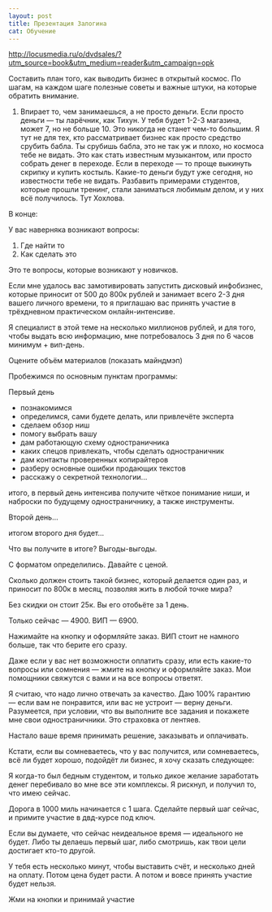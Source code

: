 ```yaml
---
layout: post
title: Презентация Залогина
cat: Обучение
---
```


http://locusmedia.ru/o/dvdsales/?utm_source=book&utm_medium=reader&utm_campaign=opk

Составить план того, как выводить бизнес в открытый космос. По шагам, на каждом шаге полезные советы и важные штуки, на которые обратить внимание.

1. Впирает то, чем занимаешься, а не просто деньги. Если просто деньги — ты ларёчник, как Тихун. У тебя будет 1-2-3 магазина, может 7, но не больше 10. Это никогда не станет чем-то большим.
Я тут не для тех, кто рассматривает бизнес как просто средство срубить бабла. Ты срубишь бабла, это не так уж и плохо, но космоса тебе не видать. Это как стать известным музыкантом, или просто собрать денег в переходе. Если в переходе — то проще выкинуть скрипку и купить костыль. Какие-то деньги будут уже сегодня, но известности тебе не видать.
Разбавить примерами студентов, которые прошли тренинг, стали заниматься любимым делом, и у них всё получилось. Тут Хохлова.

В конце:

У вас наверняка возникают вопросы:

1) Где найти то
2) Как сделать это

Это те вопросы, которые возникают у новичков.

Если мне удалось вас замотивировать запустить дисковый инфобизнес, которые приносит от 500 до 800к рублей и занимает всего 2-3 дня вашего личного времени, то я приглашаю вас принять участие в трёхдневном практическом онлайн-интенсиве.

Я специалист в этой теме на несколько миллионов рублей, и для того, чтобы выдать всю информацию, мне потребовалось 3 дня по 6 часов минимум + вип-день.

Оцените объём материалов (показать майндмэп)

Пробежимся по основным пунктам программы:

Первый день

- познакомимся
- определимся, сами будете делать, или привлечёте эксперта
- сделаем обзор ниш
- помогу выбрать вашу
- дам работающую схему одностраничника
- каких спецов привлекать, чтобы сделать одностраничник
- дам контакты проверенных копирайтеров
- разберу основные ошибки продающих текстов
- расскажу о секретной технологии...

итого, в первый день интенсива получите чёткое понимание ниши, и наброски по будущему одностраничнику, а также инструменты.

Второй день...

итогом второго дня будет...

Что вы получите в итоге? Выгоды-выгоды.

С форматом определились. Давайте с ценой.

Сколько должен стоить такой бизнес, который делается один раз, и приносит по 800к в месяц, позволяя жить в любой точке мира?

Без скидки он стоит 25к. Вы его отобьёте за 1 день.

Только сейчас — 4900. ВИП — 6900.

Нажимайте на кнопку и оформляйте заказ. ВИП стоит не намного больше, так что берите его сразу.

Даже если у вас нет возможности оплатить сразу, или есть какие-то вопросы или сомнения — жмите на кнопку и оформляйте заказ. Мои помощники свяжутся с вами и на все вопросы ответят.

Я считаю, что надо лично отвечать за качество. Даю 100% гарантию — если вам не понравится, или вас не устроит — верну деньги. Разумеется, при условии, что вы выполните все задания и покажете мне свои одностраничники. Это страховка от лентяев.

Настало ваше время принимать решение, заказывать и оплачивать.

Кстати, если вы сомневаетесь, что у вас получится, или сомневаетесь, всё ли будет хорошо, подойдёт ли бизнес, я хочу сказать следующее:

Я когда-то был бедным студентом, и только дикое желание заработать денег перебивало во мне все эти комплексы. Я рискнул, и получил то, что имею сейчас.

Дорога в 1000 миль начинается с 1 шага. Сделайте первый шаг сейчас, и примите участие в двд-курсе под ключ.

Если вы думаете, что сейчас неидеальное время — идеального не будет. Либо ты делаешь первый шаг, либо смотришь, как твои цели достигает кто-то другой.

У тебя есть несколько минут, чтобы выставить счёт, и несколько дней на оплату. Потом цена будет расти. А потом и вовсе принять участие будет нельзя.

Жми на кнопки и принимай участие 